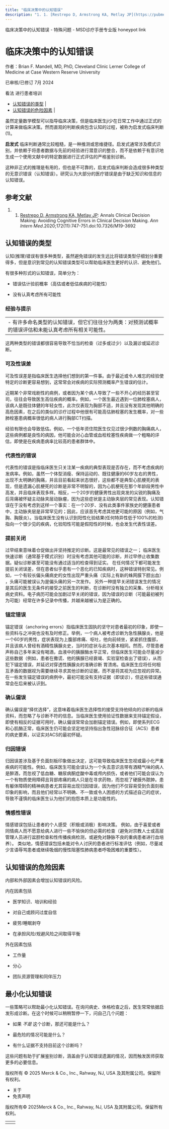 ```yaml
---
title: "临床决策中的认知错误"
description: "1. 1. [Restrepo D, Armstrong KA, Metlay JP](https://pubmed.ncbi.nlm.nih.gov/32311734/): Annals Clinical Decision Making: Avoiding Cognitive Errors in Clinical Decision Making. _Ann Intern Med_.2020;172(11):747-751.doi:10.7326/M19-3692"
---
```


﻿临床决策中的认知错误 \- 特殊问题 \- MSD诊疗手册专业版 honeypot link

# 临床决策中的认知错误

作者：Brian F. Mandell, MD, PhD, Cleveland Clinic Lerner College of Medicine at Case Western Reserve University

已审核/已修订 7月 2024

看法 进行患者培训

- [认知错误的类型](#认知错误的类型_v39822837_zh) \|
- [认知错误的危险因素](#认知错误的危险因素_v39822868_zh) \|

虽然定量数学模型可以指导临床决策，但是临床医生ji少在日常工作中通过正式的计算来做临床决策。然而直观的判断疾病包含认知的过程，被称为启发式临床判断 (1)。

**启发式** 临床判断通常比较粗糙，是一种推测或思维捷径。启发式通常涉及模式识别，并依赖于将患者数据与先前的经验进行潜意识的整合，而不是依赖于有意识地生成一个使用文献中的特定数据进行正式评估的严格鉴别诊断。

这种非正式的推理是有用的，但也是不可靠的，启发式临床判断会造成很多种类型的无意识错误（认知错误）。研究认为大部分的医疗错误是由于缺乏知识和信息的认知错误。

## 参考文献

1. 1. [Restrepo D, Armstrong KA, Metlay JP](https://pubmed.ncbi.nlm.nih.gov/32311734/): Annals Clinical Decision Making: Avoiding Cognitive Errors in Clinical Decision Making. _Ann Intern Med_.2020;172(11):747-751.doi:10.7326/M19-3692


## 认知错误的类型

认知(推理)错误有很多种类型，虽然避免错误的发生远比将错误类型仔细划分重要得多，但是意识到常见的认知错误类型可以帮助临床医生更好的认识、避免他们。

有很多种形式的认知错误，简单分为：

- 错误估计验前概率（高估或者低估疾病的可能性）

- 没有认真考虑所有可能性


### 经验与提示

|     |
| --- |
| - 有许多命名类型的认知错误，但它们往往分为两类：对预测试概率的错误评估和未能认真考虑所有相关可能性。 |

这两种类型的错误都很容易导致不恰当的检查（过多或过少）以及漏诊或延迟诊断。

### 可及性误差

可及性误差是指临床医生选择他们想到的第一件事。由于最近或令人难忘的经验使特定的诊断更容易想到，这常常会对疾病的实际预测概率产生错误的估计。

近期某个非常戏剧性的病例，或者因为某个病人导致了一些不开心的经历甚至官司，往往会导致医生高估疾病的概率。例如，一个医生最近遇到一位肺栓塞病人，该病人是既往体健的年轻女性，此次仅表现为胸部不适，并且没有发现其他明确的高危因素，在之后的类似的诊疗过程中他很有可能高估肺栓塞的发生概率，对一些肺栓塞患病概率很低的病人进行胸部CT扫描。

经验有限也会导致低估。例如，一个低年资住院医生仅见过很少例数的胸痛病人，这些病例都是良性的病因，他可能会对心血管或血栓栓塞性疾病做一个粗略的评估，即使是在疾病患病率比较高的患者群体中。

### 代表性的错误

代表性的错误是指临床医生只关注某一疾病的典型表现是否存在，而不考虑疾病的发病率。例如，虽然一个体型消瘦、保持运动的、既往健康的60岁左右的男性，出现不太明确的胸痛，并且目前看起来状态很好，这些都不是典型心肌梗死的表现，但是遗漏心肌梗死的诊断是非常不明智的，因为心肌梗死在那个年龄段男性中高发，并且临床表现多样。相反，一个20岁的健康男性出现突发的尖锐的胸痛及后背痛被怀疑主动脉夹层动脉瘤，因为这些症状是主动脉夹层的常见表现。认知错误在于没有考虑到这样一个事实：在一个20岁、没有此类事件家族史的健康患者中，主动脉夹层是非常罕见的；因此，应该首先考虑其他更可能的原因（例如，气胸、胸膜炎）。当临床医生没有认识到阳性化验结果(任何特异性低于100%的检测)指向一个很少见的疾病，化验阳性可能是假阳性的时候，也会发生代表性误差。

### 提前关闭

过早结束意味着仓促做出并坚持推定的诊断。这是最常见的错误之一； 临床医生快速诊断（通常基于模式识别）时没有考虑其他可能的诊断，并过早停止收集数据。疑似诊断甚至可能没有通过适当的检查得到证实。 在任何情况下都可能发生提前关闭误差，但在患者似乎患有一个恶化的已知疾病时，这种错误特别常见。例如，一个有较长偏头痛病史的女性出现严重头痛（实际上有新的蛛网膜下腔出血） ，头痛可能被误认为是偏头痛的另一次发作。 另外一种提早关闭错误发生的情况是其后的医生无条件的接受之前医生的判断，在诊断时没有独立的采集、分析相关病史资料。电子病历可能会加剧过早关闭的错误，因为错误的诊断（可能最初被列为可能）经常在许多记录中传播，并越来越被认为是正确的。

### 锚定错误

锚定错误（anchoring errors）指临床医生固执的坚守对患者最初的印象，即使一些资料与之冲突也没有及时修正。举例，一个病人被考虑诊断为急性胰腺炎，他是一个60岁的男性，症状表现为上腹部疼痛、呕吐，他向前倾坐，紧紧抓住腹部，并且该病人曾经有酒精性胰腺炎史，当时的症状与此次基本相同。然而，尽管患者声称自己多年来没有喝酒，血液中的胰腺酶水平正常，但临床医生可能会尽量减少这些数据（例如，患者在撒谎、他的胰腺已经衰竭、实验室检查出了错误），从而犯下锚定错误，并延迟对穿透性胰腺炎的准确诊断 胃溃疡。临床医生应将任何相互矛盾的数据视为需要继续寻求其他诊断的证据，而不是将其视为应忽视的异常。在一些发生锚定错误的病例中，最初可能没有支持证据（即误诊），但这些错误通常会在后来被认识到。

### 确认偏误

确认偏误是“择优选择”，这意味着临床医生选择性的接受支持他倾向的诊断的临床资料，而忽略了与诊断不符的信息。当临床医生使用验证性数据来支持锚定假设，即使有相反的证据可用时，确认偏误常常会加剧锚定错误。例如，即使系列ECG和心肌酶正常，临床医生仍可能会坚定地坚持指出急性冠脉综合征（ACS）患者的病史要素，以证实对ACS的最初怀疑。

### 归因错误

归因误差涉及基于负面刻板印象做出决定，这可能导致临床医生忽视或最小化严重疾病的可能性。例如，临床医生可能会误认为一个失去意识且带有酒精气味的病人是醉酒，而忽视了低血糖、糖尿病酮症酸中毒或颅内损伤，或者他们可能会误认为一个有物质使用障碍且背部疼痛的病人只是在寻求药物，而忽视了硬膜外脓肿。患有躯体障碍的精神病患者尤其容易出现归因错误，因为他们不仅容易受到负面刻板印象的影响，而且他们经常以不明确、不一致或令人困惑的方式描述自己的症状，导致不谨慎的临床医生认为他们的抱怨本质上是功能性的。

### 情感性错误

情感错误包括让患者的个人感受（积极或消极）影响决策。 例如，由于喜爱或者同情病人而不愿意给病人进行一些不愉快的但必需的检查（避免对宗教人士或高层管理人员进行盆腔检查和性传播疾病检测，或避免对静脉不良的重病患者进行血培养）。 类似地，情感错误包括未能对令人讨厌的患者进行标准评估（例如，尽量减少言语辱骂患者或继续吸烟的慢性阻塞性肺病患者呼吸困难的重要性）。

## 认知错误的危险因素

内部和外部因素会增加认知错误的风险。

内在因素包括

- 医学知识、培训和经验

- 对自己或顾问过度自信

- 疲劳/睡眠剥夺

- 在承担风险/规避风险之间取得平衡


外在因素包括

- 工作量

- 分心

- 团队资源管理和同伴压力


## 最小化认知错误

一些策略可以帮助最小化认知错误。在询问病史、体格检查之后，医生常常依据启发形成诊断。在这个时候可以稍稍暂停一下，问自己几个问题：

- 如果 _不是_ 这个诊断，那还可能是什么？

- 最危险的情况可能是什么？

- 有什么证据不支持目前这个诊断吗？


这些问题有助于扩展鉴别诊断，涵盖由于认知错误遗漏的情况，因而触发医师获取更多的必要信息。



版权所有 © 2025
Merck & Co., Inc., Rahway, NJ, USA 及其附属公司。保留所有权利。

- 关于
- 免责声明

版权所有© 2025Merck & Co., Inc., Rahway, NJ, USA 及其附属公司。保留所有权利。

|     |     |
| --- | --- |
|  |  |